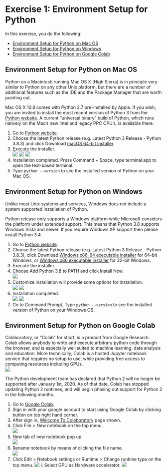 # Exercise 1: Environment Setup for Python

In this exercise, you do the following:
+ [Environment Setup for Python on Mac OS](#macos)
+ [Environment Setup for Python on Windows](#windows)
+ [Environment Setup for Python on Google Colab](#colab)
 
## Environment Setup for Python on Mac OS<a name="macos"></a>
Python on a Macintosh running Mac OS X (High Sierra) is in principle very similar to Python on any other Unix platform, but there are a number of additional features such as the IDE and the Package Manager that are worth pointing out.

Mac OS X 10.8 comes with Python 2.7 pre-installed by Apple. If you wish, you are invited to install the most recent version of Python 3 from the [Python website](https://www.python.org/downloads/mac-osx/). A current “universal binary” build of Python, which runs natively on the Mac’s new Intel and legacy PPC CPU’s, is available there.

1. Go to [Python website](https://www.python.org/downloads/mac-osx/).
1. Choose the latest Python release (e.g. Latest Python 3 Release - Python 3.8.3) and click Download [macOS 64-bit installer](https://www.python.org/ftp/python/3.8.3/python-3.8.3-macosx10.9.pkg).
1. Execute the installer.  
![](./images/ex1-ios-01.png)
![](./images/ex1-ios-02.png)
![](./images/ex1-ios-03.png)
1. Installation completed. Press Command + Space, type terminal.app to open the text-based terminal.
1. Type ```python --version``` to see the installed version of Python on your Mac OS.


## Environment Setup for Python on Windows<a name="windows"></a>
Unlike most Unix systems and services, Windows does not include a system supported installation of Python.

Python release only supports a Windows platform while Microsoft considers the platform under extended support. This means that Python 3.8 supports Windows Vista and newer. If you require Windows XP support then please install Python 3.4.

1. Go to [Python website](https://www.python.org/downloads/windows/).
1. Choose the latest Python release (e.g. Latest Python 3 Release - Python 3.8.3), click Download [Windows x86-64 executable installer](https://www.python.org/ftp/python/3.8.3/python-3.8.3-amd64.exe) for 64-bit Windows, or [Windows x86 executable installer](https://www.python.org/ftp/python/3.8.3/python-3.8.3.exe) for 32-bit Windows.
1. Execute the installer.
1. Choose Add Python 3.8 to PATH and click Install Now.  
![](./images/ex1-win-01.png)
1. Customize installation will provide some options for installation.  
![](./images/ex1-win-02.png)
![](./images/ex1-win-03.png)
1. Installation completed.  
![](./images/ex1-win-04.png)
![](./images/ex1-win-05.png)
1. Go to Command Prompt, Type ```python --version``` to see the installed version of Python on your Windows OS.


## Environment Setup for Python on Google Colab<a name="colab"></a>
Colaboratory, or “Colab” for short, is a product from Google Research. Colab allows anybody to write and execute arbitrary python code through the browser, and is especially well suited to machine learning, data analysis and education. More technically, Colab is a hosted Jupyter notebook service that requires no setup to use, while providing free access to computing resources including GPUs.  
![](./images/ex1-colab-01.png)

The Python development team has declared that Python 2 will no longer be supported after January 1st, 2020. As of that date, Colab has stopped updating Python 2 runtimes, and will begin phasing out support for Python 2 in the following months.

1. Go to [Google Colab](https://colab.research.google.com).
1. Sign in with your google account to start using Google Colab by clicking button on top right hand corner.
1. After sign in, [Welcome To Colaboratory](https://colab.research.google.com/notebooks/intro.ipynb) page shown.
1. Click File > New notebook on the top menu.  
![](./images/ex1-colab-02.png)
1. New tab of new notebook pop up.  
![](./images/ex1-colab-03.png)
1. Rename notebook by means of clicking the file name.  
![](./images/ex1-colab-04.png)
1. Click Edit > Notebook settings or Runtime > Change runtime type on the top menu. 
![](./images/ex1-colab-05.png)
l. Select GPU as Hardware accelerator.
![](./images/ex1-colab-06.png)
